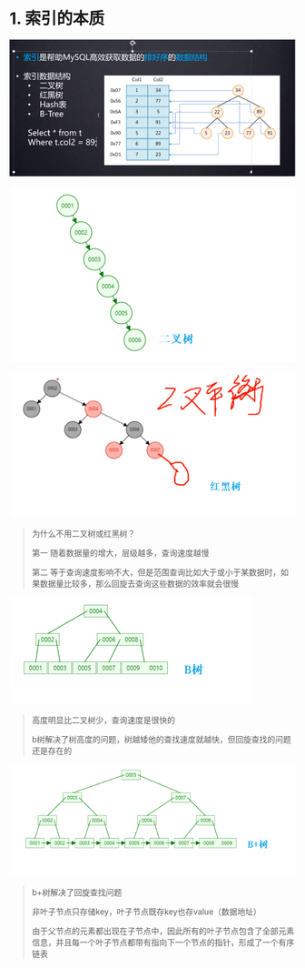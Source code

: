 # 1. 索引的本质

![](./img/001.png)

![](./img/002.png)

![](./img/003.png)

>为什么不用二叉树或红黑树？
>
>第一 随着数据量的增大，层级越多，查询速度越慢
>
>第二 等于查询速度影响不大，但是范围查询比如大于或小于某数据时，如果数据量比较多，那么回旋去查询这些数据的效率就会很慢

![](./img/004.png)
>高度明显比二叉树少，查询速度是很快的
> 
>b树解决了树高度的问题，树越矮他的查找速度就越快，但回旋查找的问题还是存在的

![](./img/005.png)
>b+树解决了回旋查找问题
>
>非叶子节点只存储key，叶子节点既存key也存value（数据地址）
>
>由于父节点的元素都出现在子节点中，因此所有的叶子节点包含了全部元素信息，并且每一个叶子节点都带有指向下一个节点的指针，形成了一个有序链表